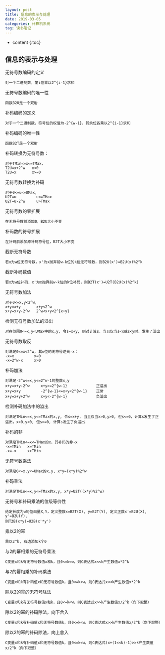 ```yaml
---
layout: post
title: 信息的表示与处理
date: 2019-03-05
categories: 计算机系统
tag: 读书笔记
---
```


* content
{:toc}

## 信息的表示与处理

无符号数编码的定义

	对一个二进制数，第i位乘以2^{i-1}求和

无符号数编码的唯一性

	函数B2U是一个双射

补码编码的定义

	对于一个二进制数，符号位的权值为-2^{w-1}，其余位各乘以2^{i-1}求和

补码编码的唯一性

	函数B2T是一个双射

补码转换为无符号数：

	对于TMin<=x<=TMax，
    T2U=x+2^w   x<0
    T2U=x       x>=0
    
无符号数转换为补码

	对于0<=u<=UMax,
    U2T=u         u<=TMax
    U2T=u-2^w     u>TMax
    
无符号数的零扩展

	在无符号数前添加0，B2U大小不变

补码数的符号扩展

	在补码前添加原补码符号位，B2T大小不变
    
截断无符号数

	若x为w位无符号数，x'为x抛弃前w-k位的k位无符号数，则B2U(x')=B2U(x)%2^k

截断补码数值

	若x为w位补码，x'为x抛弃前w-k位的k位补码，则B2T(x')=U2T(B2U(x)%2^k)

无符号数加法

	对于0<=x,y<2^w,
    x+y=x+y       x+y<2^w
    x+y=x+y-2^w   2^w<x+y<2^{x+y}

检测无符号数加法的溢出

	对在范围0<=x,y<UMax中的x,y, 令s=x+y, 则对计算s，当且仅当s<x或s<y时，发生了溢出

无符号数取反

	对满足0<=x<2^w, 其w位的无符号逆元-x：
    -x=x         x=0
    -x=2^w-x     x>0

补码加法

	对满足-2^w<=x,y<=2^w-1的整数x,y
    x+y=x+y-2^w     x+y>=2^{w-1}             正溢出
    x+y=x+y         -2^{w-1}<=x+y<2^{w-1}    正常
    x+y=x+y+2^w     x+y<-2^{w-1}             负溢出

检测补码加法中的溢出

	对满足TMin<=x,y<=TMax的x,y, 令s=x+y, 当且仅当x>0,y>0, 但s<=0，计算s发生了正溢出，x<0,y<0, 但s>=0, 计算s发生了负溢出

补码的非

	对满足TMin<=x<=TMax的x，其补码的非-x
    -x=TMin   x=TMin
    -x=-x     x>TMin

无符号数乘法

	对满足0<=x,y<=UMax的x,y, x*y=(x*y)%2^w
 
补码乘法

	对满足TMin<=x,y<=TMax的x,y, x*y=U2T((x*y)%2^w)

无符号和补码乘法的位级等价性

	给定长度为w的位向量X,Y，定义整数x=B2T(X), y=B2T(Y), 定义正数x'=B2U(X), y'=B2U(Y),
    则T2B(x*y)=U2B(x'*y')

乘以2的幂

	乘以2^k, 右边添加k个0

与2的幂相乘的无符号乘法

	C变量x和k有无符号数值x和k，且0<=k<w，则C表达式x<<k产生数值x*2^k
    
与2的幂相乘的补码乘法

	C变量x和k有补码值x和无符号数值k，且0<=k<w，则C表达式x<<k产生数值x*2^k
    
除以2的幂的无符号除法

	C变量x和k有无符号数值x和k，且0<=k<w，则C表达式x>>k产生数值x/2^k（向下取整）

除以2的幂的补码除法，向下舍入

	C变量x和k有补码值x和无符号数值k，且0<=k<w，则C表达式x>>k产生数值x/2^k（向下取整）
    
除以2的幂的补码除法，向上舍入

	C变量x和k有补码值x和无符号数值k，且0<=k<w，则C表达式(x+(1<<k)-1)>>k产生数值x/2^k（向下取整）
